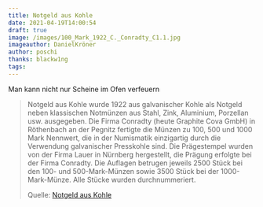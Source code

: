 ```yaml
---
title: Notgeld aus Kohle
date: 2021-04-19T14:00:54
draft: true
image: /images/100_Mark_1922_C._Conradty_C1.1.jpg
imageauthor: DanielKröner
author: poschi
thanks: blackw1ng
tags: 
---
```


Man kann nicht nur Scheine im Ofen verfeuern

> Notgeld aus Kohle wurde 1922 aus galvanischer Kohle als Notgeld neben
> klassischen Notmünzen aus Stahl, Zink, Aluminium, Porzellan usw. ausgegeben.
> Die Firma Conradty (heute Graphite Cova GmbH) in Röthenbach an der Pegnitz
> fertigte die Münzen zu 100, 500 und 1000 Mark Nennwert, die in der Numismatik
> einzigartig durch die Verwendung galvanischer Presskohle sind. Die
> Prägestempel wurden von der Firma Lauer in Nürnberg hergestellt, die Prägung
> erfolgte bei der Firma Conradty. Die Auflagen betrugen jeweils 2500 Stück bei
> den 100- und 500-Mark-Münzen sowie 3500 Stück bei der 1000-Mark-Münze. Alle
> Stücke wurden durchnummeriert.
>
> Quelle: [Notgeld aus Kohle](https://de.wikipedia.org/wiki/Notgeld_aus_Kohle)
